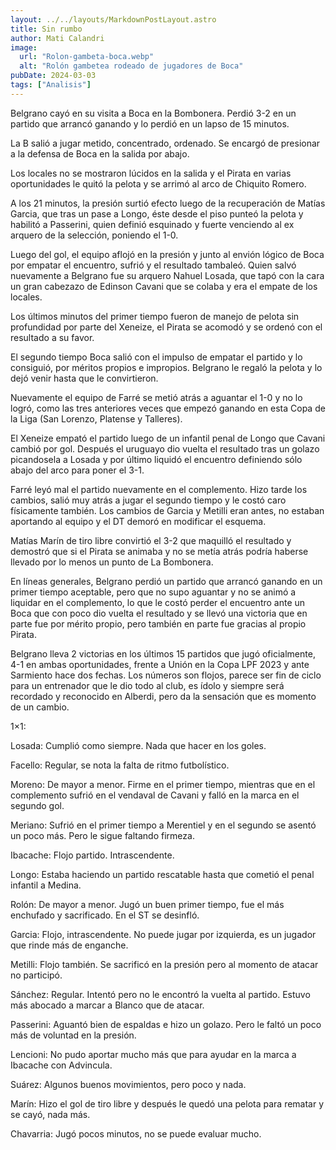 ```yaml
---
layout: ../../layouts/MarkdownPostLayout.astro
title: Sin rumbo
author: Mati Calandri
image:
  url: "Rolon-gambeta-boca.webp"
  alt: "Rolón gambetea rodeado de jugadores de Boca"
pubDate: 2024-03-03
tags: ["Analisis"]
---
```

Belgrano cayó en su visita a Boca en la Bombonera. Perdió 3-2 en un partido que arrancó ganando y lo perdió en un lapso de 15 minutos.

La B salió a jugar metido, concentrado, ordenado. Se encargó de presionar a la defensa de Boca en la salida por abajo.

Los locales no se mostraron lúcidos en la salida y el Pirata en varias oportunidades le quitó la pelota y se arrimó al arco de Chiquito Romero.

A los 21 minutos, la presión surtió efecto luego de la recuperación de Matías Garcia, que tras un pase a Longo, éste desde el piso punteó la pelota y habilitó a Passerini, quien definió esquinado y fuerte venciendo al ex arquero de la selección, poniendo el 1-0.

Luego del gol, el equipo aflojó en la presión y junto al envión lógico de Boca por empatar el encuentro, sufrió y el resultado tambaleó. Quien salvó nuevamente a Belgrano fue su arquero Nahuel Losada, que tapó con la cara un gran cabezazo de Edinson Cavani que se colaba y era el empate de los locales.

Los últimos minutos del primer tiempo fueron de manejo de pelota sin profundidad por parte del Xeneize, el Pirata se acomodó y se ordenó con el resultado a su favor.

El segundo tiempo Boca salió con el impulso de empatar el partido y lo consiguió, por méritos propios e impropios. Belgrano le regaló la pelota y lo dejó venir hasta que le convirtieron.

Nuevamente el equipo de Farré se metió atrás a aguantar el 1-0 y no lo logró, como las tres anteriores veces que empezó ganando en esta Copa de la Liga (San Lorenzo, Platense y Talleres).

El Xeneize empató el partido luego de un infantil penal de Longo que Cavani cambió por gol. Después el uruguayo dio vuelta el resultado tras un golazo picandosela a Losada y por último liquidó el encuentro definiendo sólo abajo del arco para poner el 3-1.

Farré leyó mal el partido nuevamente en el complemento. Hizo tarde los cambios, salió muy atrás a jugar el segundo tiempo y le costó caro físicamente también. Los cambios de Garcia y Metilli eran antes, no estaban aportando al equipo y el DT demoró en modificar el esquema.

Matías Marín de tiro libre convirtió el 3-2 que maquilló el resultado y demostró que si el Pirata se animaba y no se metía atrás podría haberse llevado por lo menos un punto de La Bombonera.

En líneas generales, Belgrano perdió un partido que arrancó ganando en un primer tiempo aceptable, pero que no supo aguantar y no se animó a liquidar en el complemento, lo que le costó perder el encuentro ante un Boca que con poco dio vuelta el resultado y se llevó una victoria que en parte fue por mérito propio, pero también en parte fue gracias al propio Pirata.

Belgrano lleva 2 victorias en los últimos 15 partidos que jugó oficialmente, 4-1 en ambas oportunidades, frente a Unión en la Copa LPF 2023 y ante Sarmiento hace dos fechas. Los números son flojos, parece ser fin de ciclo para un entrenador que le dio todo al club, es ídolo y siempre será recordado y reconocido en Alberdi, pero da la sensación que es momento de un cambio.

1×1:

Losada: Cumplió como siempre. Nada que hacer en los goles.

Facello: Regular, se nota la falta de ritmo futbolístico.

Moreno: De mayor a menor. Firme en el primer tiempo, mientras que en el complemento sufrió en el vendaval de Cavani y falló en la marca en el segundo gol.

Meriano: Sufrió en el primer tiempo a Merentiel y en el segundo se asentó un poco más. Pero le sigue faltando firmeza.

Ibacache: Flojo partido. Intrascendente.

Longo: Estaba haciendo un partido rescatable hasta que cometió el penal infantil a Medina.

Rolón: De mayor a menor. Jugó un buen primer tiempo, fue el más enchufado y sacrificado. En el ST se desinfló.

Garcia: Flojo, intrascendente. No puede jugar por izquierda, es un jugador que rinde más de enganche.

Metilli: Flojo también. Se sacrificó en la presión pero al momento de atacar no participó.

Sánchez: Regular. Intentó pero no le encontró la vuelta al partido. Estuvo más abocado a marcar a Blanco que de atacar.

Passerini: Aguantó bien de espaldas e hizo un golazo. Pero le faltó un poco más de voluntad en la presión.

Lencioni: No pudo aportar mucho más que para ayudar en la marca a Ibacache con Advincula.

Suárez: Algunos buenos movimientos, pero poco y nada.

Marín: Hizo el gol de tiro libre y después le quedó una pelota para rematar y se cayó, nada más.

Chavarria: Jugó pocos minutos, no se puede evaluar mucho.
